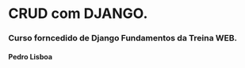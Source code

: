 <h1><b>CRUD</b> com DJANGO.</h1>
<h3>Curso forncedido de Django Fundamentos da Treina WEB.</h3>


<h4>Pedro Lisboa</h4>

